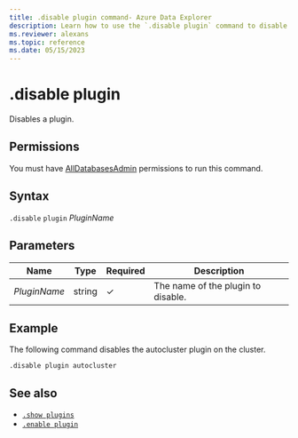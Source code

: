 ```yaml
---
title: .disable plugin command- Azure Data Explorer
description: Learn how to use the `.disable plugin` command to disable a plugin. 
ms.reviewer: alexans
ms.topic: reference
ms.date: 05/15/2023
---
```

# .disable plugin

Disables a plugin.

## Permissions

You must have [AllDatabasesAdmin](access-control/role-based-access-control.md) permissions to run this command.

## Syntax

`.disable` `plugin` *PluginName*

## Parameters

|Name|Type|Required|Description|
|--|--|--|--|
|*PluginName*|string|&check;|The name of the plugin to disable.|

## Example

The following command disables the autocluster plugin on the cluster.

```kusto
.disable plugin autocluster
```

## See also

* [`.show plugins`](show-plugins.md)
* [`.enable plugin`](enable-plugin.md)

